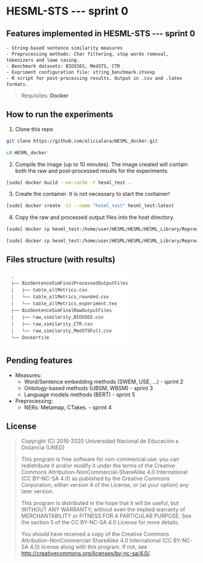 # HESML-STS --- sprint 0

## Features implemented in HESML-STS --- sprint 0
	- String-based sentence similarity measures
	- Preprocessing methods: Char filtering, stop words removal, tokenizers and lowe casing.
	- Benchmark datasets: BIOSSES, MedSTS, CTR
	- Expriment configuration file: string_benchmark.stsexp
	- R script for post-processing results. Output in .csv and .latex formats.


> Requisites: **Docker**
## How to run the experiments

1. Clone this repo
```sh
git clone https://github.com/alicialara/HESML_docker.git
```
```sh
cd HESML_docker
```
2. Compile the image (up to 10 minutes). The image created will contain both the raw and post-processed results for the experiments.
```sh
[sudo] docker build --no-cache -t hesml_test .
```
3. Create the container. It is not necessary to start the container!
```sh
[sudo] docker create -it --name "hesml_test" hesml_test:latest
```
4. Copy the raw and processed output files into the host directory.

```sh
[sudo] docker cp hesml_test:/home/user/HESML/HESML/HESML_Library/ReproducibleExperiments/BioSentenceSimilarity_paper/BioSentenceSimFinalProcessedOutputFiles .
```
```sh
[sudo] docker cp hesml_test:/home/user/HESML/HESML/HESML_Library/ReproducibleExperiments/BioSentenceSimilarity_paper/BioSentenceSimFinalRawOutputFiles .
```

## Files structure (with results)

![Docker tree structure](https://github.com/alicialara/HESML_docker/blob/main/treestruc.png)


## Pending features 

- Measures:
    - Word/Sentence embedding methods (SWEM, USE, ...) - sprint 2
    - Ontology-based methods (UBSM, WBSM) - sprint 3
    - Language models methods (BERT) - sprint 5
- Preprocessing:
    - NERs: Metamap, CTakes. - sprint 4



 
## License

> Copyright (C) 2016-2020 Universidad Nacional de Educación a Distancia (UNED)
>
> This program is free software for non-commercial use:
> you can redistribute it and/or modify it under the terms of the
> Creative Commons Attribution-NonCommercial-ShareAlike 4.0 International
> (CC BY-NC-SA 4.0) as published by the Creative Commons Corporation,
> either version 4 of the License, or (at your option) any later version.
>
> This program is distributed in the hope that it will be useful,
> but WITHOUT ANY WARRANTY; without even the implied warranty of
> MERCHANTABILITY or FITNESS FOR A PARTICULAR PURPOSE.  See the
> section 5 of the CC BY-NC-SA 4.0 License for more details.
>
> You should have received a copy of the Creative Commons
> Attribution-NonCommercial-ShareAlike 4.0 International (CC BY-NC-SA 4.0) 
> license along with this program. If not,
> see <http://creativecommons.org/licenses/by-nc-sa/4.0/>.

